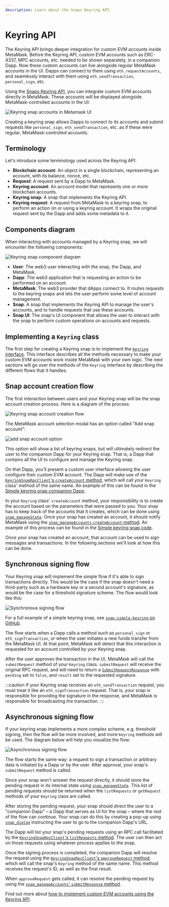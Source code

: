 ```yaml
---
description: Learn about the Snaps Keyring API.
---
```


# Keyring API

The Keyring API brings deeper integration for custom EVM accounts inside MetaMask. Before the Keyring API, custom EVM accounts such as ERC-4337, MPC accounts, etc. needed to be shown separately, in a companion Dapp. Now these custom accounts can live alongside regular MetaMask accounts in the UI. Dapps can connect to them using `eth_requestAccounts`, and seamlessly interact with them using `eth_sendTransaction`, `personal_sign`, etc.

Using the [Snaps Keyring API](../concepts/keyring-api.md), you can integrate custom EVM accounts directly in MetaMask. These accounts will be displayed alongside MetaMask-controlled accounts in the UI:

![Keyring snap accounts in Metamask UI](../assets/keyring/accounts-ui.png)

Creating a keyring snap allows Dapps to connect to its accounts and submit requests like `personal_sign`, `eth_sendTransaction`, etc. as if these were regular, MetaMask-controlled accounts.

## Terminology

Let's introduce some terminology used across the Keyring API:

- **Blockchain account**: An object in a single blockchain, representing an account, with its balance, nonce, etc.
- **Request**: A request sent by a Dapp to MetaMask.
- **Keyring account**: An account model that represents one or more blockchain accounts.
- **Keyring snap**: A snap that implements the Keyring API.
- **Keyring request**: A request from MetaMask to a keyring snap, to perform an action on or using a keyring account. It wraps the original request sent by the Dapp and adds some metadata to it.

## Components diagram

When interacting with accounts managed by a Keyring snap, we will encounter the following components:

![Keyring snap component diagram](../assets/keyring/components-diagram.png)

- **User**: The web3 user interacting with the snap, the Dapp, and MetaMask.
- **Dapp**: The web3 application that is requesting an action to be performed on an account.
- **MetaMask**: The web3 provider that dApps connect to. It routes requests to the keyring snaps and lets the user perform some level of account management.
- **Snap**: A snap that implements the Keyring API to manage the user's accounts, and to handle requests that use these accounts.
- **Snap UI**: The snap's UI component that allows the user to interact with the snap to perform custom operations on accounts and requests.

## Implementing a `Keyring` class

The first step for creating a Keyring snap is to implement the [`Keyring` interface](../reference/keyring-api/modules.md#keyring). This interface describes all the methods necessary to make your custom EVM accounts work inside MetaMask with your own logic. The next sections will go over the methods of the `Keyring` interface by describing the different flows that it handles.

## Snap account creation flow

The first interaction between users and your Keyring snap will be the snap account creation process. Here is a diagram of the process:

![Keyring snap account creation flow](../assets/keyring/create-account-flow.png)

The MetaMask account selection modal has an option called "Add snap account":

![add snap account option](../assets/keyring/add-snap-account.png)

This option will show a list of keyring snaps, but will ultimately redirect the user to the companion Dapp for your Keyring snap. That is, a Dapp that contains all the UI to configure and manage the Keyring snap.

On that Dapp, you'll present a custom user interface allowing the user configure their custom EVM account. The Dapp will make use of the [`KeyringSnapRpcClient`'s `createAccount` method](../reference/keyring-api/classes/KeyringSnapRpcClient.md#createaccount), which will call your `Keyring` class' method of the same name. An example of this can be found in the [Simple keyring snap companion Dapp](https://github.com/MetaMask/snap-simple-keyring/blob/d3f7f0156c59059c995fea87f90a3d0ad3a4c135/packages/site/src/pages/index.tsx#L136).

In your `Keyring` class' `createAccount` method, your responsibility is to create the account based on the parameters that were passed to you. Your snap has to keep track of the accounts that it creates, which can be done using [`snap_manageState`](../reference/rpc-api.md#snap_managestate). Once your snap has created an account, it should notify MetaMask using the [`snap_manageAccounts` `createAccount` method](../reference/rpc-api.md#createaccount). An example of this process can be found in the [Simple keyring snap code](https://github.com/MetaMask/snap-simple-keyring/blob/d3f7f0156c59059c995fea87f90a3d0ad3a4c135/packages/snap/src/keyring.ts#L61).

Once your snap has created an account, that account can be used to sign messages and transactions. In the following sections we'll look at how this can be done.

## Synchronous signing flow

Your Keyring snap will implement the simple flow if it's able to sign transactions directly. This would be the case if the snap doesn't need a third-party such as a hardware key or a second account's signature, as would be the case for a threshold signature scheme. The flow would look like this:

![Synchronous signing flow](../assets/keyring/synchronous-flow.png)

For a full example of a simple keyring snap, see [`snap-simple-keyring` on GitHub](https://github.com/MetaMask/snap-simple-keyring).

The flow starts when a Dapp calls a method such as `personal_sign` or `eth_signTransaction`, or when the user initiates a new funds transfer from the MetaMask UI. At that point, MetaMask will detect that this interaction is requested for an account controlled by your Keyring snap.

After the user approves the transaction in the UI, MetaMask will call the `submitRequest` method of your `Keyring` class. `submitRequest` will receive the original RPC request, and will need to return a [`SubmitRequestResponse`](../reference/keyring-api/modules.md#submitrequestresponsestruct) with `pending` set to `false`, and `result` set to the requested signature.

:::caution
If your Keyring snap receives an `eth_sendTransaction` request, you must treat it like an `eth_signTransaction` request. That is, your snap is responsible for providing the signature in the response, and MetaMask is responsible for broadcasting the transaction.
:::

## Asynchronous signing flow

If your keyring snap implements a more complex scheme, e.g. threshold signing, then the flow will be more involved, and more `Keyring` methods will be used. The diagram below will help you visualize the flow:

![Asynchronous signing flow](../assets/keyring/asynchronous-flow.png)

The flow starts the same way: a request to sign a transaction or arbitrary data is initiated by a Dapp or by the user. After approval, your snap's `submitRequest` method is called.

Since your snap won't answer the request directly, it should store the pending request in its internal state using [`snap_manageState`](../reference/rpc-api.md#snap_managestate). This list of pending requests should be returned when the `listRequests` or `getRequest` methods of your `Keyring` class are called.

After storing the pending request, your snap should direct the user to a "companion Dapp" – a Dapp that serves as UI for the snap – where the rest of the flow can continue. Your snap can do this by creating a pop-up using [`snap_dialog`](../reference/rpc-api.md#snap_dialog) instructing the user to go to the companion Dapp's URL.

The Dapp will list your snap's pending requests using an RPC call facilitated by the [`KeyringSnapRpcClient`'s `listRequests` method](../reference/keyring-api/classes/KeyringSnapRpcClient.md#listrequests). The user can then act on those requests using whatever process applies to the snap.

Once the signing process is completed, the companion Dapp will resolve the request using the [`KeyringSnapRpcClient`'s `approveRequest` method](../reference/keyring-api/classes/KeyringSnapRpcClient.md#approverequest), which will call the snap's `Keyring` method of the same name. This method receives the request's ID, as well as the final result.

When `approveRequest` gets called, it can resolve the pending request by using the [`snap_manageAccounts`' `submitResponse` method](../reference/rpc-api.md#submitresponse).

Find out more about [how to implement custom EVM accounts using the Keyring API](../tutorials/integrate-custom-evm-accounts.md).
